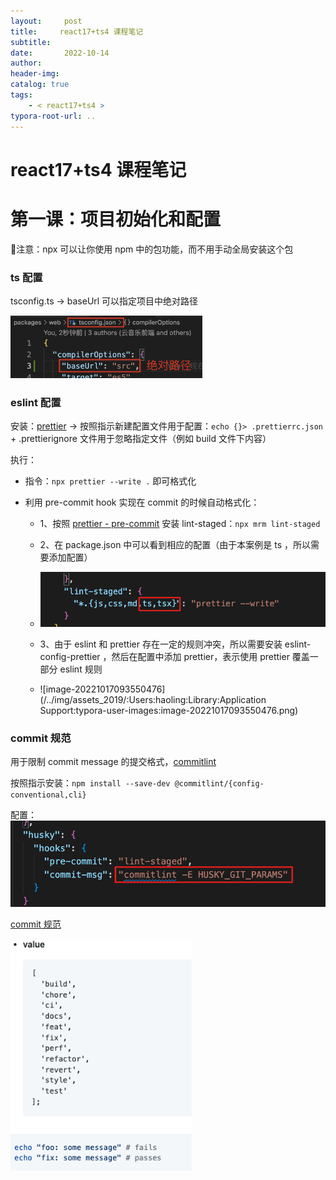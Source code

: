 ```yaml
---
layout:     post
title:     react17+ts4 课程笔记
subtitle:  
date:       2022-10-14
author:     
header-img: 
catalog: true
tags:
    - < react17+ts4 >
typora-root-url: ..
---
```




# react17+ts4 课程笔记

# 第一课：项目初始化和配置

:information_desk_person:注意：npx 可以让你使用 npm 中的包功能，而不用手动全局安装这个包

### ts 配置

tsconfig.ts -> baseUrl 可以指定项目中绝对路径

<img src="/../img/assets_2019/:Users:haoling:Library:Application Support:typora-user-images:image-20221014200352767.png" alt="image-20221014200352767" style="zoom:30%;" />

### eslint 配置

安装：[prettier](https://prettier.io/) -> 按照指示新建配置文件用于配置：`echo {}> .prettierrc.json`  + .prettierignore 文件用于忽略指定文件（例如 build 文件下内容）

执行：

- 指令：`npx prettier --write .`  即可格式化

- 利用 pre-commit hook 实现在 commit 的时候自动格式化：

  - 1、按照 [prettier - pre-commit](https://prettier.io/docs/en/precommit.html) 安装 lint-staged：`npx mrm lint-staged`
  - 2、在 package.json 中可以看到相应的配置（由于本案例是 ts ，所以需要添加配置）
  - <img src="/../img/assets_2019/:Users:haoling:Library:Application Support:typora-user-images:image-20221017091930504.png" alt="image-20221017091930504" style="zoom:80%;" />

  - 3、由于 eslint 和 prettier 存在一定的规则冲突，所以需要安装 eslint-config-prettier ，然后在配置中添加 prettier，表示使用 prettier 覆盖一部分 eslint 规则
  - ![image-20221017093550476](/../img/assets_2019/:Users:haoling:Library:Application Support:typora-user-images:image-20221017093550476.png)

### commit 规范

用于限制 commit message 的提交格式，[commitlint](https://github.com/conventional-changelog/commitlint#getting-started)

按照指示安装：`npm install --save-dev @commitlint/{config-conventional,cli}`

配置：<img src="/../img/assets_2019/:Users:haoling:Library:Application Support:typora-user-images:image-20221017094453381.png" alt="image-20221017094453381" style="zoom:67%;" />

[commit 规范](https://github.com/conventional-changelog/commitlint/tree/master/@commitlint/config-conventional)

<img src="/../img/assets_2019/:Users:haoling:Library:Application Support:typora-user-images:image-20221017094633907.png" alt="image-20221017094633907" style="zoom:87%;" />
